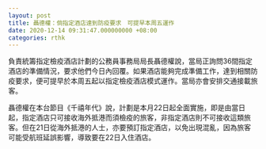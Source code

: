 ```yaml
---
layout: post
title: 聶德權：倘指定酒店達到防疫要求　可提早本周五運作
date: 2020-12-14 09:31:47.000000000 +08:00
categories: rthk
---
```


負責統籌指定檢疫酒店計劃的公務員事務局局長聶德權說，當局正詢問36間指定酒店的準備情況，要求他們今日內回覆。如果酒店能夠完成準備工作，達到相關防疫要求，便可提早於本周五起以指定檢疫酒店模式運作。當局亦會安排交通接載旅客。

聶德權在本台節目《千禧年代》說，計劃是本月22日起全面實施，即是由當日起，指定酒店只可接收海外抵港而須檢疫的旅客，非指定酒店則不可接收這類旅客。但在21日從海外抵港的人士，亦要預訂指定酒店，以免出現混亂，因為旅客可能受航班延誤影響，導致要在22日入住酒店。
